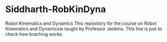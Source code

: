 # Siddharth-RobKinDyna
Robot Kinematics and Dynamics
This repository for the course on Robot Kinematics and Dynamicsw taught by Professor Jenkins.
This line is just to check how braching works.
